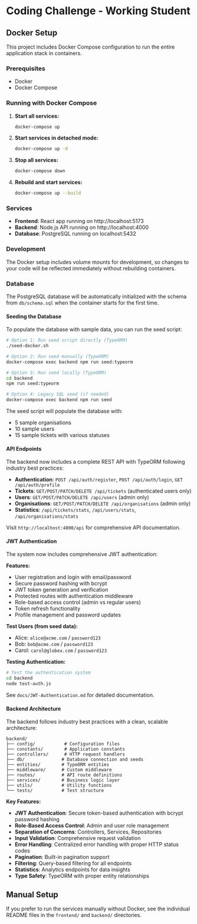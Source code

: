 # Coding Challenge - Working Student

## Docker Setup

This project includes Docker Compose configuration to run the entire application stack in containers.

### Prerequisites

- Docker
- Docker Compose

### Running with Docker Compose

1. **Start all services:**
   ```bash
   docker-compose up
   ```

2. **Start services in detached mode:**
   ```bash
   docker-compose up -d
   ```

3. **Stop all services:**
   ```bash
   docker-compose down
   ```

4. **Rebuild and start services:**
   ```bash
   docker-compose up --build
   ```

### Services

- **Frontend**: React app running on http://localhost:5173
- **Backend**: Node.js API running on http://localhost:4000
- **Database**: PostgreSQL running on localhost:5432

### Development

The Docker setup includes volume mounts for development, so changes to your code will be reflected immediately without rebuilding containers.

### Database

The PostgreSQL database will be automatically initialized with the schema from `db/schema.sql` when the container starts for the first time.

#### Seeding the Database

To populate the database with sample data, you can run the seed script:

```bash
# Option 1: Run seed script directly (TypeORM)
./seed-docker.sh

# Option 2: Run seed manually (TypeORM)
docker-compose exec backend npm run seed:typeorm

# Option 3: Run seed locally (TypeORM)
cd backend
npm run seed:typeorm

# Option 4: Legacy SQL seed (if needed)
docker-compose exec backend npm run seed
```

The seed script will populate the database with:
- 5 sample organisations
- 10 sample users
- 15 sample tickets with various statuses

#### API Endpoints

The backend now includes a complete REST API with TypeORM following industry best practices:

- **Authentication**: `POST /api/auth/register`, `POST /api/auth/login`, `GET /api/auth/profile`
- **Tickets**: `GET/POST/PATCH/DELETE /api/tickets` (authenticated users only)
- **Users**: `GET/POST/PATCH/DELETE /api/users` (admin only)
- **Organisations**: `GET/POST/PATCH/DELETE /api/organisations` (admin only)
- **Statistics**: `/api/tickets/stats`, `/api/users/stats`, `/api/organisations/stats`

Visit `http://localhost:4000/api` for comprehensive API documentation.

#### JWT Authentication

The system now includes comprehensive JWT authentication:

**Features:**
- User registration and login with email/password
- Secure password hashing with bcrypt
- JWT token generation and verification
- Protected routes with authentication middleware
- Role-based access control (admin vs regular users)
- Token refresh functionality
- Profile management and password updates

**Test Users (from seed data):**
- Alice: `alice@acme.com` / `password123`
- Bob: `bob@acme.com` / `password123`
- Carol: `carol@globex.com` / `password123`

**Testing Authentication:**
```bash
# Test the authentication system
cd backend
node test-auth.js
```

See `docs/JWT-Authentication.md` for detailed documentation.

#### Backend Architecture

The backend follows industry best practices with a clean, scalable architecture:

```
backend/
├── config/           # Configuration files
├── constants/        # Application constants
├── controllers/      # HTTP request handlers
├── db/              # Database connection and seeds
├── entities/        # TypeORM entities
├── middleware/      # Custom middleware
├── routes/          # API route definitions
├── services/        # Business logic layer
├── utils/           # Utility functions
└── tests/           # Test structure
```

**Key Features:**
- **JWT Authentication**: Secure token-based authentication with bcrypt password hashing
- **Role-Based Access Control**: Admin and user role management
- **Separation of Concerns**: Controllers, Services, Repositories
- **Input Validation**: Comprehensive request validation
- **Error Handling**: Centralized error handling with proper HTTP status codes
- **Pagination**: Built-in pagination support
- **Filtering**: Query-based filtering for all endpoints
- **Statistics**: Analytics endpoints for data insights
- **Type Safety**: TypeORM with proper entity relationships

## Manual Setup

If you prefer to run the services manually without Docker, see the individual README files in the `frontend/` and `backend/` directories.
